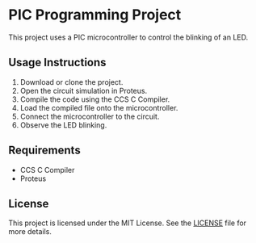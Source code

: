 # PIC Programming Project

This project uses a PIC microcontroller to control the blinking of an LED.

## Usage Instructions

1. Download or clone the project.
2. Open the circuit simulation in Proteus.
3. Compile the code using the CCS C Compiler.
4. Load the compiled file onto the microcontroller.
5. Connect the microcontroller to the circuit.
6. Observe the LED blinking.

## Requirements

- CCS C Compiler
- Proteus

## License

This project is licensed under the MIT License. See the [LICENSE](LICENSE) file for more details.